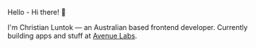 Hello - Hi there! 👋


I'm Christian Luntok — an Australian based frontend developer. Currently building apps and stuff at [Avenue Labs](https://avenuelabs.co/).

